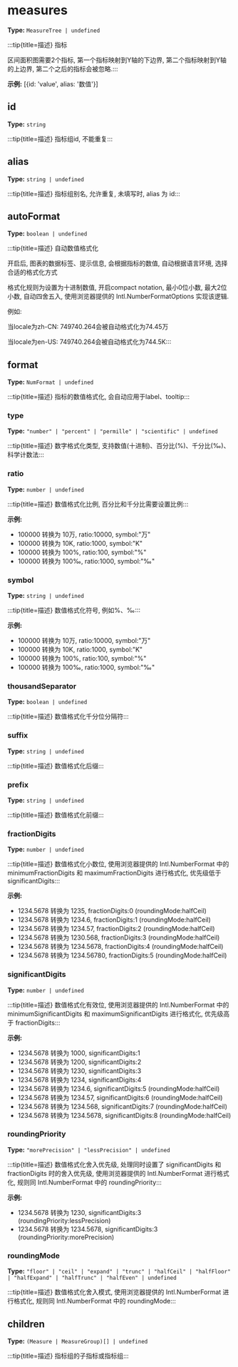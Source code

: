 # measures

**Type:** `MeasureTree | undefined`

:::tip{title=描述}
指标



区间面积图需要2个指标, 第一个指标映射到Y轴的下边界, 第二个指标映射到Y轴的上边界, 第二个之后的指标会被忽略.:::


 

**示例:**
[{id: 'value', alias: '数值'}]


 


## id

**Type:** `string`

:::tip{title=描述}
指标组id, 不能重复:::


 

## alias

**Type:** `string | undefined`

:::tip{title=描述}
指标组别名, 允许重复, 未填写时, alias 为 id:::


 

## autoFormat

**Type:** `boolean | undefined`

:::tip{title=描述}
自动数值格式化

开启后, 图表的数据标签、提示信息, 会根据指标的数值, 自动根据语言环境, 选择合适的格式化方式

格式化规则为设置为十进制数值, 开启compact notation, 最小0位小数, 最大2位小数, 自动四舍五入, 使用浏览器提供的 Intl.NumberFormatOptions 实现该逻辑.

例如:

当locale为zh\-CN: 749740.264会被自动格式化为74.45万

当locale为en\-US: 749740.264会被自动格式化为744.5K:::


 

## format

**Type:** `NumFormat | undefined`

:::tip{title=描述}
指标的数值格式化, 会自动应用于label、tooltip:::


 


### type

**Type:** `"number" | "percent" | "permille" | "scientific" | undefined`

:::tip{title=描述}
数字格式化类型, 支持数值(十进制)、百分比(%)、千分比(‰)、科学计数法:::


 

### ratio

**Type:** `number | undefined`

:::tip{title=描述}
数值格式化比例, 百分比和千分比需要设置比例:::


 

**示例:**
- 100000 转换为 10万, ratio:10000, symbol:"万"
- 100000 转换为 10K, ratio:1000, symbol:"K"
- 100000 转换为 100%, ratio:100, symbol:"%"
- 100000 转换为 100‰, ratio:1000, symbol:"‰"


 

### symbol

**Type:** `string | undefined`

:::tip{title=描述}
数值格式化符号, 例如%、‰:::


 

**示例:**
- 100000 转换为 10万, ratio:10000, symbol:"万"
- 100000 转换为 10K, ratio:1000, symbol:"K"
- 100000 转换为 100%, ratio:100, symbol:"%"
- 100000 转换为 100‰, ratio:1000, symbol:"‰"


 

### thousandSeparator

**Type:** `boolean | undefined`

:::tip{title=描述}
数值格式化千分位分隔符:::


 

### suffix

**Type:** `string | undefined`

:::tip{title=描述}
数值格式化后缀:::


 

### prefix

**Type:** `string | undefined`

:::tip{title=描述}
数值格式化前缀:::


 

### fractionDigits

**Type:** `number | undefined`

:::tip{title=描述}
数值格式化小数位, 使用浏览器提供的 Intl.NumberFormat 中的 minimumFractionDigits 和 maximumFractionDigits 进行格式化, 优先级低于 significantDigits:::


 

**示例:**
- 1234.5678 转换为 1235, fractionDigits:0 (roundingMode:halfCeil)
- 1234.5678 转换为 1234.6, fractionDigits:1 (roundingMode:halfCeil)
- 1234.5678 转换为 1234.57, fractionDigits:2 (roundingMode:halfCeil)
- 1234.5678 转换为 1230.568, fractionDigits:3 (roundingMode:halfCeil)
- 1234.5678 转换为 1234.5678, fractionDigits:4 (roundingMode:halfCeil)
- 1234.5678 转换为 1234.56780, fractionDigits:5 (roundingMode:halfCeil)


 

### significantDigits

**Type:** `number | undefined`

:::tip{title=描述}
数值格式化有效位, 使用浏览器提供的 Intl.NumberFormat 中的 minimumSignificantDigits 和 maximumSignificantDigits 进行格式化, 优先级高于 fractionDigits:::


 

**示例:**
- 1234.5678 转换为 1000, significantDigits:1
- 1234.5678 转换为 1200, significantDigits:2
- 1234.5678 转换为 1230, significantDigits:3
- 1234.5678 转换为 1234, significantDigits:4
- 1234.5678 转换为 1234.6, significantDigits:5 (roundingMode:halfCeil)
- 1234.5678 转换为 1234.57, significantDigits:6 (roundingMode:halfCeil)
- 1234.5678 转换为 1234.568, significantDigits:7 (roundingMode:halfCeil)
- 1234.5678 转换为 1234.5678, significantDigits:8 (roundingMode:halfCeil)


 

### roundingPriority

**Type:** `"morePrecision" | "lessPrecision" | undefined`

:::tip{title=描述}
数值格式化舍入优先级, 处理同时设置了 significantDigits 和 fractionDigits 时的舍入优先级, 使用浏览器提供的 Intl.NumberFormat 进行格式化, 规则同 Intl.NumberFormat 中的 roundingPriority:::


 

**示例:**
- 1234.5678 转换为 1230, significantDigits:3 (roundingPriority:lessPrecision)
- 1234.5678 转换为 1234.5678, significantDigits:3 (roundingPriority:morePrecision)


 

### roundingMode

**Type:** `"floor" | "ceil" | "expand" | "trunc" | "halfCeil" | "halfFloor" | "halfExpand" | "halfTrunc" | "halfEven" | undefined`

:::tip{title=描述}
数值格式化舍入模式, 使用浏览器提供的 Intl.NumberFormat 进行格式化, 规则同 Intl.NumberFormat 中的 roundingMode:::


 

## children

**Type:** `(Measure | MeasureGroup)[] | undefined`

:::tip{title=描述}
指标组的子指标或指标组:::


 


